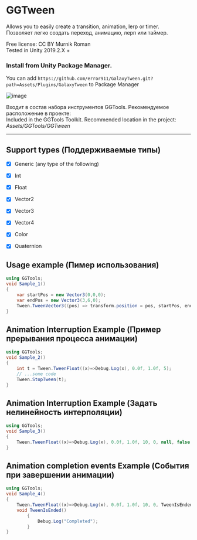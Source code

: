 # GGTween
Allows you to easily create a transition, animation, lerp or timer.    
Позволяет легко создать переход, анимацию, лерп или таймер.

Free license: CC BY Murnik Roman    
Tested in Unity 2019.2.X +

### Install from Unity Package Manager.
You can add `https://github.com/error911/GalaxyTween.git?path=Assets/Plugins/GalaxyTween` to Package Manager

![image](https://user-images.githubusercontent.com/46207/79450714-3aadd100-8020-11ea-8aae-b8d87fc4d7be.png)

Входит в состав набора инструментов GGTools. Рекомендуемое расположение в проекте:    
Included in the GGTools Toolkit. Recommended location in the project:    
*Assets/GGTools/GGTween*    
____

 ## Support types (Поддерживаемые типы)    

- [X] Generic (any type of the following)
- [X] Int
- [X] Float
- [X] Vector2
- [X] Vector3
- [X] Vector4
- [X] Color
- [X] Quaternion


 ## Usage example (Пимер использования)

```C#	
using GGTools;
void Sample_1()
{
	var startPos = new Vector3(0,0,0);
	var endPos = new Vector3(3,6,0);
	Tween.TweenVector3((pos) => transform.position = pos, startPos, endPos, 1);
}
```

 ## Animation Interruption Example (Пример прерывания процесса анимации)

```C#  
using GGTools;
void Sample_2()
{
	int t = Tween.TweenFloat((x)=>Debug.Log(x), 0.0f, 1.0f, 5);
	// ...some code
	Tween.StopTween(t);
}
```

## Animation Interruption Example (Задать нелинейность интерполяции)

```C#  
using GGTools;
void Sample_3()
{
	Tween.TweenFloat((x)=>Debug.Log(x), 0.0f, 1.0f, 10, 0, null, false, TweenType.Bounce);
}
```
## Animation completion events Example (События при завершении анимации)

```C#  
using GGTools;
void Sample_4()
{
	Tween.TweenFloat((x)=>Debug.Log(x), 0.0f, 1.0f, 10, 0, TweenIsEnded, false, TweenType.Bounce);
	void TweenIsEnded()
        {
            Debug.Log("Completed");
        }
}
```

